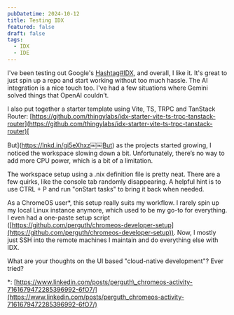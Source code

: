 ```yaml
---
pubDatetime: 2024-10-12
title: Testing IDX
featured: false
draft: false
tags:
  - IDX
  - IDE
---
```

I've been testing out Google's [Hashtag#IDX](https://www.linkedin.com/feed/hashtag/?keywords=idx&highlightedUpdateUrns=urn%3Ali%3Aactivity%3A7251094304956301313), and overall, I like it. It's great to just spin up a repo and start working without too much hassle. The AI integration is a nice touch too. I've had a few situations where Gemini solved things that OpenAI couldn’t.  
  
I also put together a starter template using Vite, TS, TRPC and TanStack Router: [https://github.com/thingylabs/idx-starter-vite-ts-trpc-tanstack-router](https://github.com/thingylabs/idx-starter-vite-ts-trpc-tanstack-router)[  
  
But](https://lnkd.in/gi5eXhxz￼￼But) as the projects started growing, I noticed the workspace slowing down a bit. Unfortunately, there’s no way to add more CPU power, which is a bit of a limitation.  
  
The workspace setup using a .nix definition file is pretty neat. There are a few quirks, like the console tab randomly disappearing. A helpful hint is to use CTRL + P and run "onStart tasks" to bring it back when needed.  
  
As a ChromeOS user\*, this setup really suits my workflow. I rarely spin up my local Linux instance anymore, which used to be my go-to for everything. I even had a one-paste setup script ([https://github.com/perguth/chromeos-developer-setup](https://github.com/perguth/chromeos-developer-setup)). Now, I mostly just SSH into the remote machines I maintain and do everything else with IDX.  
  
What are your thoughts on the UI based "cloud-native development"? Ever tried?  
  
\*: [https://www.linkedin.com/posts/perguth\_chromeos-activity-7161679472285396992-6fO7/](https://www.linkedin.com/posts/perguth_chromeos-activity-7161679472285396992-6fO7/)